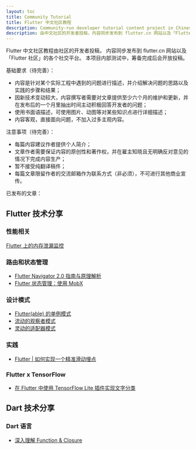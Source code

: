 ```yaml
---
layout: toc
title: Community Tutorial
title: Flutter 中文社区教程
description: Community-run developer tutorial content project in Chinese language.
description: 由中文社区的开发者投稿，内容同步发布到 flutter.cn 网站以及「Flutter 社区」的各个社交平台。
---
```


Flutter 中文社区教程由社区的开发者投稿，
内容同步发布到 flutter.cn 网站以及「Flutter 社区」的各个社交平台。
本项目内部测试中，筹备完成后会开放投稿。

基础要求（待完善）：
- 内容是针对某个实际工程中遇到的问题进行描述，并介绍解决问题的思路以及实践的步骤和结果；
- 因新技术变动较大，内容撰写者需要对文章提供至少六个月的维护和更新，并在发布后的一个月里抽出时间主动积极回答开发者的问题；
- 使用书面语描述，可使用图片、动图等对某些知识点进行详细描述；
- 内容客观，直接面向问题，不加入过多主观内容。

注意事项（待完善）：
- 每篇内容建议作者提供个人简介；
- 文章作者需要保证内容的原创性和著作权，并在雇主知晓且无明确反对意见的情况下完成内容生产；
- 暂不接受纯翻译稿件；
- 每篇文章限留作者的交流邮箱作为联系方式（非必须），不可进行其他商业宣传。

已发布的文章：

## Flutter 技术分享
### 性能相关

[Flutter 上的内存泄漏监控](/community/tutorials/memory-leak-monitoring-on-flutter)

### 路由和状态管理

- [Flutter Navigator 2.0 指南与原理解析](https://flutter.cn/community/tutorials/understanding-navigator-v2)
- [Flutter 状态管理：使用 MobX](https://flutter.cn/community/tutorials/flutter-state-management-with-mobx)

### 设计模式

- [Flutter(able) 的单例模式](/community/tutorials/singleton-pattern-in-flutter-n-dart)
- [流动的观察者模式](/community/tutorials/observer-pattern-in-flutter-n-dart)
- [灵动的适配器模式](/community/tutorials/adapter-pattern-in-flutter-n-dart)

### 实践

- [Flutter | 如何实现一个精准滑动埋点](/community/tutorials/flutter_accurate_rolling_exposure_practice)

### Flutter x TensorFlow

- [在 Flutter 中使用 TensorFlow Lite 插件实现文字分类](/community/tutorials/text-classification-using-tensorflow-lite-plugin-for-flutter)

## Dart 技术分享

### Dart 语言

- [深入理解 Function & Closure](/community/tutorials/deep-dive-into-dart-s-function-closure)
